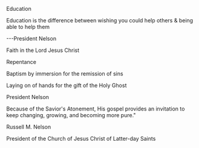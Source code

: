 Education

Education is the difference between wishing you could help others & being able to help them

---President Nelson

Faith in the Lord Jesus Christ

Repentance

Baptism by immersion for the remission of sins

Laying on of hands for the gift of the Holy Ghost

President Nelson

Because of the Savior's Atonement, His gospel provides an invitation to keep changing, growing, and becoming more pure."

Russell M. Nelson

President of the Church of Jesus Christ of Latter-day Saints

